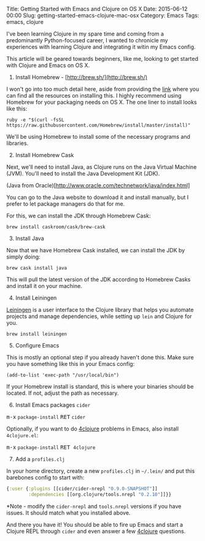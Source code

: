Title: Getting Started with Emacs and Clojure on OS X
Date: 2015-06-12 00:00
Slug: getting-started-emacs-clojure-mac-osx
Category: Emacs
Tags: emacs, clojure


I've been learning Clojure in my spare time and coming from a
predominantly Python-focused career, I wanted to chronicle my
experiences with learning Clojure and integrating it witin my Emacs
config.

This article will be geared towards beginners, like me, looking to get
started with Clojure and Emacs on OS X.

<!-- PELICAN_END_SUMMARY -->

1) Install Homebrew - [http://brew.sh/](http://brew.sh/)

I won't go into too much detail here, aside from providing the
[link](http://brew.sh/) where you can find all the resources on
installing this. I highly recommend using Homebrew for your packaging
needs on OS X. The one liner to install looks like this:

```console
ruby -e "$(curl -fsSL https://raw.githubusercontent.com/Homebrew/install/master/install)"
```

We'll be using Homebrew to install some of the necessary programs and
libraries.

2) Install Homebrew Cask

Next, we'll need to install Java, as Clojure runs on the Java Virtual
Machine (JVM). You'll need to install the Java Development Kit (JDK).

(Java from Oracle)[http://www.oracle.com/technetwork/java/index.html]

You can go to the Java website to download it and install manually,
but I prefer to let package managers do that for me.

For this, we can install the JDK through Homebrew Cask:

```console
brew install caskroom/cask/brew-cask
```

3) Install Java

Now that we have Homebrew Cask installed, we can install the JDK by
simply doing:

```console
brew cask install java
```

This will pull the latest version of the JDK according to Homebrew
Casks and install it on your machine.

4) Install Leiningen

[Leiningen](http://leiningen.org/) is a user interface to the Clojure
library that helps you automate projects and manage dependencies,
while setting up `lein` and Clojure for you.

```console
brew install leiningen
```

5) Configure Emacs

This is mostly an optional step if you already haven't done this. Make
sure you have something like this in your Emacs config:

```elisp
(add-to-list 'exec-path "/usr/local/bin")
```

If your Homebrew install is standard, this is where your binaries
should be located. If not, adjust the path as necessary.

6) Install Emacs packages `cider`

<kbd>m-x</kbd> `package-install` <kbd>RET</kbd> `cider`

Optionally, if you want to do [4clojure](https://www.4clojure.com/)
problems in Emacs, also install `4clojure.el`:

<kbd>m-x</kbd> `package-install` <kbd>RET</kdd> `4clojure`

7) Add a `profiles.clj`

In your home directory, create a new `profiles.clj` in `~/.lein/` and put this barebones config to start with:

```clojure
{:user {:plugins [[cider/cider-nrepl "0.9.0-SNAPSHOT"]]
        :dependencies [[org.clojure/tools.nrepl "0.2.10"]]}}
```

*Note - modify the `cider-nrepl` and `tools.nrepl` versions if you
 have issues. It should match what you installed above.

And there you have it! You should be able to fire up Emacs and start a
Clojure REPL through `cider` and even answer a few
[4clojure](https://www.4clojure.com/) questions.
